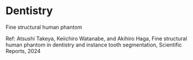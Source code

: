 # Dentistry
Fine structural human phantom﻿


Ref: Atsushi Takeya, Keiichiro Watanabe, and Akihiro Haga, Fine structural human phantom in dentistry and instance tooth segmentation, Scientific Reports, 2024
